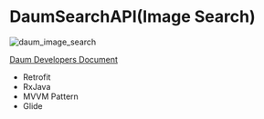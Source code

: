 # DaumSearchAPI(Image Search)

![daum_image_search](https://user-images.githubusercontent.com/54348567/96389090-53be5700-11e8-11eb-8711-5d3bda6a533b.gif)
</br>

[Daum Developers Document](https://developers.kakao.com/docs/latest/ko/daum-search/dev-guide#search-image)

- Retrofit
- RxJava
- MVVM Pattern
- Glide
